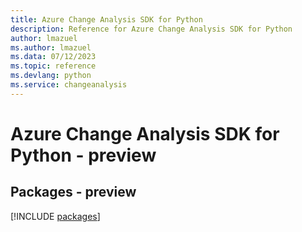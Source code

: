 ```yaml
---
title: Azure Change Analysis SDK for Python
description: Reference for Azure Change Analysis SDK for Python
author: lmazuel
ms.author: lmazuel
ms.data: 07/12/2023
ms.topic: reference
ms.devlang: python
ms.service: changeanalysis
---
```

# Azure Change Analysis SDK for Python - preview
## Packages - preview
[!INCLUDE [packages](change-analysis-index.md)]